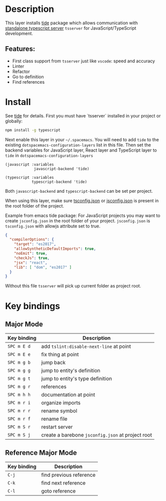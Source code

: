 # Description

This layer installs [tide](https://github.com/ananthakumaran/tide)
package which allows communication with [standalone typescript
server](https://github.com/Microsoft/TypeScript/wiki/Standalone-Server-%28tsserver%29)
`tsserver` for JavaScript/TypeScript development.

## Features:

-   First class support from `tsserver` just like `vscode`: speed and
    accuracy
-   Linter
-   Refactor
-   Go to definition
-   Find references

# Install

See [tide](https://github.com/ananthakumaran/tide) for details. First
you must have \`tsserver\` installed in your project or globally:

``` bash
npm install -g typescript
```

Next enable this layer in your `~/.spacemacs`. You will need to add
`tide` to the existing `dotspacemacs-configuration-layers` list in this
file. Then set the backend variables for JavaScript layer, React layer
and TypeScript layer to `tide` in `dotspacemacs-configuration-layers`

``` elisp
(javascript :variables
             javascript-backend 'tide)

(typescript :variables
            typescript-backend 'tide)
```

Both `javascript-backend` and `typescript-backend` can be set per
project.

When using this layer, make sure
[tsconfig.json](http://www.typescriptlang.org/docs/handbook/tsconfig-json.html)
or
[jsconfig.json](https://code.visualstudio.com/docs/languages/jsconfig)
is present in the root folder of the project.

Example from emacs tide package: For JavaScript projects you may want to
create `jsconfig.json` in the root folder of your project.
`jsconfig.json` is `tsconfig.json` with allowjs attribute set to true.

``` json
{
  "compilerOptions": {
    "target": "es2017",
    "allowSyntheticDefaultImports": true,
    "noEmit": true,
    "checkJs": true,
    "jsx": "react",
    "lib": [ "dom", "es2017" ]
  }
}
```

Without this file `tsserver` will pick up current folder as project
root.

# Key bindings

## Major Mode

| Key binding | Description                                       |
|-------------|---------------------------------------------------|
| `SPC m E d` | add `tslint:disable-next-line` at point           |
| `SPC m E e` | fix thing at point                                |
| `SPC m g b` | jump back                                         |
| `SPC m g g` | jump to entity's definition                       |
| `SPC m g t` | jump to entity's type definition                  |
| `SPC m g r` | references                                        |
| `SPC m h h` | documentation at point                            |
| `SPC m r i` | organize imports                                  |
| `SPC m r r` | rename symbol                                     |
| `SPC m r f` | rename file                                       |
| `SPC m S r` | restart server                                    |
| `SPC m S j` | create a barebone `jsconfig.json` at project root |

## Reference Major Mode

| Key binding | Description             |
|-------------|-------------------------|
| `C-j`       | find previous reference |
| `C-k`       | find next reference     |
| `C-l`       | goto reference          |
